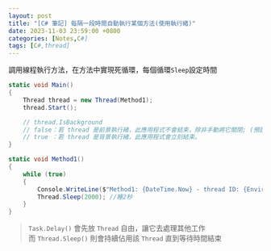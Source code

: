 ```yaml
---
layout: post
title: "[C# 筆記] 每隔一段時間自動執行某個方法(使用執行緒)"
date: 2023-11-03 23:59:00 +0800
categories: [Notes,C#]
tags: [C#,thread]
---
```


調用線程執行方法，在方法中實現死循環，每個循環`Sleep`設定時間

```c#
static void Main()
{
    Thread thread = new Thread(Method1);
    thread.Start();

    // thread.IsBackground
    // false：若 thread 是前景執行緒，此應用程式不會結束，除非手動將它關閉; (預設)
    // true ：若 thread 是背景執行緒，此應用程式會立刻結束。
}

static void Method1()
{
    while (true)
    {
        Console.WriteLine($"Method1: {DateTime.Now} - thread ID: {Environment.CurrentManagedThreadId}");
        Thread.Sleep(2000); //睡2秒
    }
}
```
        

> `Task.Delay()` 會先放 `Thread` 自由，讓它去處理其他工作       
> 而 `Thread.Sleep()` 則會持續佔用該 `Thread` 直到等待時間結束
